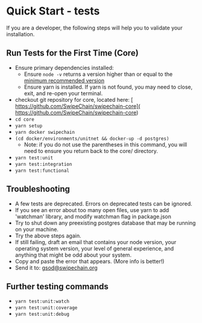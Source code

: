# Quick Start - tests

If you are a developer, the following steps will help you to validate your installation.

## Run Tests for the First Time (Core)

* Ensure primary dependencies installed:
  * Ensure `node -v` returns a version higher than or equal to the [minimum recommended version]( https://github.com/SwipeChain/swipechain-core/blob/master/.nvmrc)
  * Ensure yarn is installed. If yarn is not found, you may need to close, exit, and re-open your terminal.
* checkout git repository for core, located here: [ https://github.com/SwipeChain/swipechain-core]( https://github.com/SwipeChain/swipechain-core)
* `cd core`
* `yarn setup`
* `yarn docker swipechain`
* `(cd docker/environments/unitnet && docker-up -d postgres)`
  * Note: if you do not use the parentheses in this command, you will need to ensure you return back to the core/ directory. 
* `yarn test:unit`
* `yarn test:integration`
* `yarn test:functional`

## Troubleshooting

* A few tests are deprecated. Errors on deprecated tests can be ignored.
* If you see an error about too many open files, use yarn to add 'watchman' library, and modify watchman flag in package.json
* Try to shut down any preexisting postgres database that may be running on your machine.
* Try the above steps again.
* If still failing, draft an email that contains your node version, your operating system version, your level of general experience, and anything that might be odd about your system.
* Copy and paste the error that appears. (More info is better!)
* Send it to: gsod@swipechain.org 

## Further testing commands

* `yarn test:unit:watch`
* `yarn test:unit:coverage`
* `yarn test:unit:debug`

